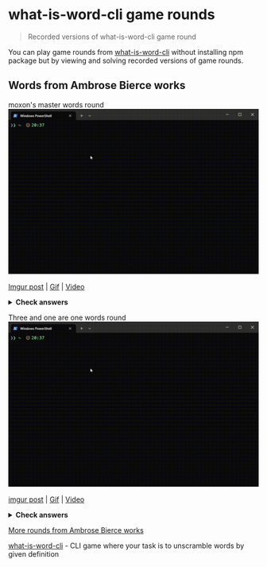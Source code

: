 # what-is-word-cli game rounds

> Recorded versions of what-is-word-cli game round

You can play game rounds from [what-is-word-cli](https://github.com/akgondber/what-is-word-cli) without installing npm package but by viewing and solving recorded versions of game rounds.

## Words from Ambrose Bierce works

moxon's master words round 
![moxon-s-master-game-round](media/literature/ambrose-bierce/what-is-word-cli-ab-moxons-master-round.gif)

[Imgur post](https://imgur.com/a/nz5kwbK) | [Gif](https://gist.githubusercontent.com/akgondber/736da764f5088121f48c5e5a4190e954/raw/29db052ee03f62331e3e10b770916a1652e6c26b/what-is-word-cli-ab-moxons-master-round.gif) |
[Video](https://gist.github.com/akgondber/62d0e20ae87a3fbd8ddb095bf91f210c/raw/96d6db8e31b624069eeaad7a1344e03e07602c56/what-is-word-cli-ab-moxons-master-round.mp4)
<details>
  <summary><strong>Check answers</strong></summary>

[moxon's master answers](media/literature/ambrose-bierce/answers/what-is-word-cli-moxon-s-master-round-answers.gif)
</details>

Three and one are one words round 
![three and one are one answers](media/literature/ambrose-bierce/what-is-word-cli-ab-moxons-master-round.gif)

[imgur post](https://imgur.com/a/5Yx6Z9R) | [Gif](https://gist.githubusercontent.com/akgondber/736da764f5088121f48c5e5a4190e954/raw/29db052ee03f62331e3e10b770916a1652e6c26b/what-is-word-cli-ab-three-and-one-are-one.gif) | [Video](media/literature/ambrose-bierce/what-is-word-cli-ab-three-and-one-are-one.mp4)
<details>
  <summary><strong>Check answers</strong></summary>

[three and one are one answers](media/literature/ambrose-bierce/answers/what-is-word-cli-three-and-one-are-one-answers.mp4)
</details>

[More rounds from Ambrose Bierce works](rounds/literature/ambrose-bierce.md)

[what-is-word-cli](https://github.com/akgondber/what-is-word-cli) - CLI game where your task is to unscramble words by given definition



